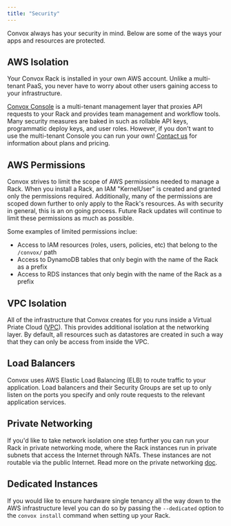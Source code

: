 ```yaml
---
title: "Security"
---
```


Convox always has your security in mind. Below are some of the ways your apps and resources are protected.

## AWS Isolation

Your Convox Rack is installed in your own AWS account. Unlike a multi-tenant PaaS, you never have to worry about other users gaining access to your infrastructure.

[Convox Console](https://console.convox.com) is a multi-tenant management layer that proxies API requests to your Rack and provides team management and workflow tools. Many security measures are baked in such as rollable API keys, programmatic deploy keys, and user roles. However, if you don't want to use the multi-tenant Console you can run your own! [Contact us](mailto:support@convox.com) for information about plans and pricing.

## AWS Permissions

Convox strives to limit the scope of AWS permissions needed to manage a Rack. When you install a Rack, an IAM "KernelUser" is created and granted only the permissions required. Additionally, many of the permissions are scoped down further to only apply to the Rack's resources. As with security in general, this is an on going process. Future Rack updates will continue to limit these permissions as much as possible.

Some examples of limited permissions inclue:
- Access to IAM resources (roles, users, policies, etc) that belong to the `/convox/` path
- Access to DynamoDB tables that only begin with the name of the Rack as a prefix
- Access to RDS instances that only begin with the name of the Rack as a prefix

## VPC Isolation

All of the infrastructure that Convox creates for you runs inside a Virtual Priate Cloud ([VPC](https://aws.amazon.com/vpc/)). This provides additional isolation at the networking layer. By default, all resources such as datastores are created in such a way that they can only be access from inside the VPC.

## Load Balancers

Convox uses AWS Elastic Load Balancing (ELB) to route traffic to your application. Load balancers and their Security Groups are set up to only listen on the ports you specify and only route requests to the relevant application services.

## Private Networking

If you'd like to take network isolation one step further you can run your Rack in private networking mode, where the Rack instances run in private subnets that access the Internet through NATs. These instances are not routable via the public Internet. Read more on the private networking [doc](/docs/private-networking/).

## Dedicated Instances

If you would like to ensure hardware single tenancy all the way down to the AWS infrastructure level you can do so by passing the `--dedicated` option to the `convox install` command when setting up your Rack.
